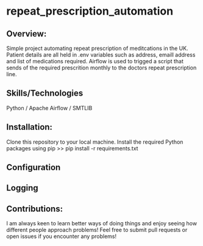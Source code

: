 ﻿# repeat_prescription_automation

## Overview: 

Simple project automating repeat prescription of meditcations in the UK. Patient details are all held in .env variables such as address, emaill address and list of medications required. Airflow is used to trigged a script that sends of the required prescrition monthly to the doctors repeat prescription line.

## Skills/Technologies
Python / Apache Airflow / SMTLIB

## Installation:
Clone this repository to your local machine.
Install the required Python packages using pip >>
pip install -r requirements.txt

## Configuration

## Logging

## Contributions:
I am always keen to learn better ways of doing things and enjoy seeing how different people approach problems! Feel free to submit pull requests or open issues if you encounter any problems!

